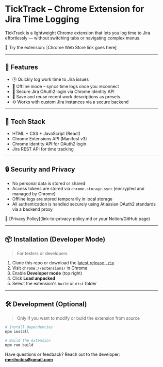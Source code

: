 # TickTrack – Chrome Extension for Jira Time Logging

TickTrack is a lightweight Chrome extension that lets you log time to Jira effortlessly — without switching tabs or navigating complex menus.

🔗 Try the extension: [Chrome Web Store link goes here]

---

## 🚀 Features

- 🕒 Quickly log work time to Jira issues
- 📡 Offline mode – syncs time logs once you reconnect
- 🔐 Secure Jira OAuth2 login via Chrome Identity API
- 🧠 Save and reuse recent work descriptions as presets
- ⚙️ Works with custom Jira instances via a secure backend

---

## 🧰 Tech Stack

- HTML + CSS + JavaScript (React)
- Chrome Extensions API (Manifest v3)
- Chrome Identity API for OAuth2 login
- Jira REST API for time tracking

---

## 🔒 Security and Privacy

- No personal data is stored or shared
- Access tokens are stored via `chrome.storage.sync` (encrypted and managed by Chrome)
- Offline logs are stored temporarily in local storage
- All authentication is handled securely using Atlassian OAuth2 standards via a backend proxy

📄 [Privacy Policy](link-to-privacy-policy.md or your Notion/GitHub page)

---

## 📦 Installation (Developer Mode)

> For testers or developers

1. Clone this repo or download the [latest release `.zip`](#)
2. Visit `chrome://extensions/` in Chrome
3. Enable **Developer mode** (top right)
4. Click **Load unpacked**
5. Select the extension's `build` or `dist` folder

---

## 🛠 Development (Optional)

> Only if you want to modify or build the extension from source

```bash
# Install dependencies
npm install

# Build the extension
npm run build
```
Have questions or feedback?
Reach out to the developer: **merihcibis@gmail.com**
